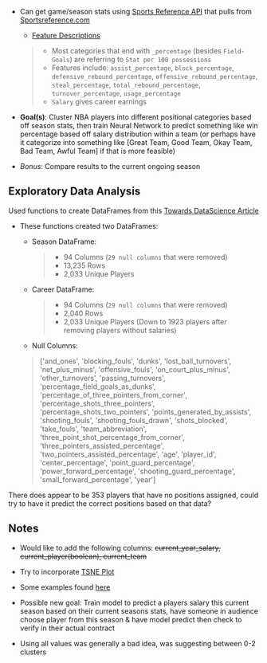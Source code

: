 
  * Can get game/season stats using [Sports Reference API](https://sportsreference.readthedocs.io/en/stable/) that pulls from [Sportsreference.com](www.sports-reference.com)
    * [Feature Descriptions](https://sportsipy.readthedocs.io/en/latest/nba.html#module-sportsipy.nba.player)

    > * Most categories that end with `_percentage` (besides `Field-Goals`) are referring to `Stat per 100 possessions`
    > * Features include: `assist_percentage`, `block_percentage`, `defensive_rebound_percentage`, `offensive_rebound_percentage`, `steal_percentage`, `total_rebound_percentage`, `turnover_percentage`, `usage_percentage`
    > * `Salary` gives career earnings


* **Goal(s)**: Cluster NBA players into different positional categories based off season stats, then train Neural Network to predict something like win percentage based off salary distribution within a team (or perhaps have it categorize into something like [Great Team, Good Team, Okay Team, Bad Team, Awful Team] if that is more feasible)
 * *Bonus*: Compare results to the current ongoing season

## Exploratory Data Analysis

Used functions to create DataFrames from this [Towards DataScience Article](https://towardsdatascience.com/sports-reference-api-intro-dbce09e89e52)

* These functions created two DataFrames:
  * Season DataFrame:

    > * 94 Columns (`29 null columns` that were removed)
    > * 13,235 Rows
    > * 2,033 Unique Players

  * Career DataFrame:
  
    > * 94 Columns (`29 null columns` that were removed)
    > * 2,040 Rows
    > * 2,033 Unique Players (Down to 1923 players after removing players without salaries)

  * Null Columns:
  
  > ['and_ones', 'blocking_fouls', 'dunks', 'lost_ball_turnovers',
'net_plus_minus', 'offensive_fouls', 'on_court_plus_minus',
'other_turnovers', 'passing_turnovers', 'percentage_field_goals_as_dunks',
'percentage_of_three_pointers_from_corner', 'percentage_shots_three_pointers',
'percentage_shots_two_pointers', 'points_generated_by_assists',
'shooting_fouls', 'shooting_fouls_drawn', 'shots_blocked',
'take_fouls', 'team_abbreviation', 'three_point_shot_percentage_from_corner',
'three_pointers_assisted_percentage', 'two_pointers_assisted_percentage',
'age', 'player_id', 'center_percentage', 'point_guard_percentage',
'power_forward_percentage', 'shooting_guard_percentage',
'small_forward_percentage', 'year']

There does appear to be 353 players that have no positions assigned, could try to have it predict the correct positions based on that data?

## Notes

* Would like to add the following columns: ~~current_year_salary, current_player(boolean), current_team~~

* Try to incorporate [TSNE Plot](https://scikit-learn.org/stable/modules/generated/sklearn.manifold.TSNE.html)

* Some examples found [here](https://thevi5ion.wordpress.com/2017/07/13/classifying-nba-players-using-machine-learning-in-python/)

* Possible new goal: Train model to predict a players salary this current season based on their current seasons stats, have someone in audience choose player from this season & have model predict then check to verify in their actual contract

* Using all values was generally a bad idea, was suggesting between 0-2 clusters